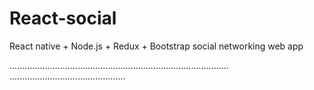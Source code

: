 # React-social
React native + Node.js + Redux + Bootstrap social networking web app

.......................................................................................
..............................................